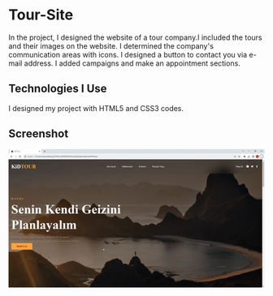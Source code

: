 <h1>Tour-Site</h1>

In the project, I designed the website of a tour company.I included the tours and their images on the website. I determined the company's communication areas with icons. I designed a button to contact you via e-mail address. I added campaigns and make an appointment sections.

<h2> Technologies I Use </h2>

I designed my project with HTML5 and CSS3 codes.

<h2>Screenshot</h2>

![](ezgif.com-video-to-gif.gif)
